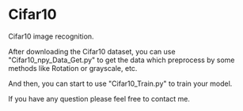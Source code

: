 # Cifar10
Cifar10 image recognition.

After downloading the Cifar10 dataset, you can use "Cifar10_npy_Data_Get.py" to get the data which preprocess by some methods like Rotation or grayscale, etc.

And then, you can start to use "Cifar10_Train.py" to train your model.

If you have any question please feel free to contact me.
